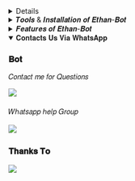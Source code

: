 <!--

<div align="center">
<a href="<img src="https://i.ibb.co/HPqwr9Q/whatsapp-botto-void-init.png" alt="whatsapp-botto-void-init" border="0"></a>

# **Ethan : Upgrade of All Automation**

[![CodeFactor](https://www.codefactor.io/repository/github/jayjay-ops/ethan/badge)](https://www.codefactor.io/repository/github/jayjay-ops/ethan)

## [![WhatsApp Group](https://img.shields.io/badge/WhatsApp-25D366?style=for-the-badge&logo=whatsapp&logoColor=white)](https://chat.whatsapp.com/I4m8zLPwTme9II9aZWRZJ1) [![TypeScript](https://img.shields.io/badge/TypeScript-007ACC?style=for-the-badge&logo=typescript&logoColor=white)](https://www.typescriptlang.org/) [![NodeJs](https://img.shields.io/badge/Node.js-43853D?style=for-the-badge&logo=node.js&logoColor=white)](https://nodejs.org/en/)

> A Fully Modular and Efficient Bot <br>

Button : If you are deploying normally

[![Deploy](https://www.herokucdn.com/deploy/button.png)](https://heroku.com/deploy?template=https://github.com/jayjay-ops/Ethan/blob/main)

Button : If you are deploying from a fork

[![Deploy](https://www.herokucdn.com/deploy/button.png)](https://heroku.com/deploy)

Use any one of the above to deploy

</div><br/>
<br/>

## ✨ Highlights

-   Fully Modular Design
-   Object Oriented
-   Written in [TypeScript](https://www.typescriptlang.org/)
-   Self-Restoring Auth
-   Built with [Baileys](https://github.com/adiwajshing/baileys) (The Best
    WhatsApp Library Out There)

## 💻 Deploy/Hosting Guide

-   Section Moved to
    [Kaoi-Guides](https://github.com/Hiroto77/Kaoi-Guides/blob/main/README.md)

## 🍥 Features of the Repo

-   To view all features, click
    here➡️[Kaoi_featuresList.md](https://github.com/PrajjwalDatir/Kaoi/blob/main/Features.md)

## 💪 Contribution

-   Feel free to open issues regarding any problems or if you have any feature
    requests
-   Make sure to follow the ESLint Rules while editing the code and run
    `yarn run prettier-format` before opening PRs

## 🤝 Contributors

<a href="https://github.com/PrajjwalDatir/Kaoi/graphs/contributors">
  <img src="https://contrib.rocks/image?repo=PrajjwalDatir/Kaoi" />
</a>

### 🟢 WhatsApp Group

# [![WhatsApp Group](https://img.shields.io/badge/WhatsApp-25D366?style=for-the-badge&logo=whatsapp&logoColor=white)](https://chat.whatsapp.com/JlGNyRC9TMI07r1Fvt9fTU)

## 📄 License

Distributed under the GNU AFFERO GENERAL PUBLIC License. See [LICENSE](/LICENSE)
for more information.

-->



<a href="https://pngtree.com/freepng/robot-android-artificial-bot-technology-line-icon--vector-is_4351740.html" border="0">

<details close="close">
   <summary>𝑩𝑼𝑻𝑻𝑶𝑵</summary>

### 𝐈𝐟 𝐲𝐨𝐮 𝐚𝐫𝐞 𝐝𝐞𝐩𝐥𝐨𝐲𝐢𝐧𝐠 𝐧𝐨𝐫𝐦𝐚𝐥
   <a href= "https://heroku.com/deploy?template=https://github.com/jayjay-ops/Ethan/blob/main"><img src="https://www.herokucdn.com/deploy/button.png" target="blank"></a>
</details>

 
 
<details close="close">
  <summary>𝑻𝒐𝒐𝒍𝒔 & 𝑰𝒏𝒔𝒕𝒂𝒍𝒍𝒂𝒕𝒊𝒐𝒏 𝒐𝒇 𝑬𝒕𝒉𝒂𝒏-𝑩𝒐𝒕</summary>
  
### 𝑻𝒐𝒐𝒍𝒔
𝑰𝒏𝒔𝒕𝒂𝒍𝒍 𝒕𝒐 𝒖𝒔𝒆 𝑩𝒐𝒕
| App | Link |
|--------|--------|
| **Termux** | [Download Termux](https://play.google.com/store/apps/details?id=com.termux) |

<p align="center">
  <div align="center">
 <code><img height="40" src="https://raw.githubusercontent.com/github/explore/80688e429a7d4ef2fca1e82350fe8e3517d3494d/topics/terminal/terminal.png"></code>

  </div>
  </p>


### 𝑰𝒏𝒔𝒕𝒂𝒍𝒍 𝒘𝒊𝒕𝒉 𝒕𝒆𝒓𝒎𝒖𝒙
𝑶𝒑𝒆𝒏 𝒂𝒑𝒑 𝒕𝒆𝒓𝒎𝒖𝒙

```bash
> termux-setup-storage
> pkg install git
> apt update
> apt upgrade -y
> git clone https://github.com/joewilliams007/stardash
> cd stardash
> bash install.sh
> npm start
```

𝑺𝒄𝒂𝒏 𝑸𝑹 𝒄𝒐𝒅𝒆 𝒂𝒏𝒅 𝑬𝒏𝒋𝒐𝒚...
</details>

<details close="close">
  <summary>𝑭𝒆𝒂𝒕𝒖𝒓𝒆𝒔 𝒐𝒇 𝑬𝒕𝒉𝒂𝒏-𝑩𝒐𝒕</summary>

### 𝑭𝒆𝒂𝒕𝒖𝒓𝒆𝒔 𝒐𝒇 𝒕𝒉𝒊𝒔 𝑹𝒆𝒑𝒐𝒔𝒊𝒕𝒐𝒓𝒚
𝑇𝑜 𝑣𝑖𝑒𝑤 𝑎𝑙𝑙 𝑓𝑒𝑎𝑡𝑢𝑟𝑒𝑠, 𝐶𝑙𝑖𝑐𝑘 ➪ <a href= "https://github.com/jayjay-ops/Ethan/blob/main/Features.md">ℎ𝑒𝑟𝑒</a>
</details>

<details open="open">
  <summary>𝐂𝐨𝐧𝐭𝐚𝐜𝐭𝐬 𝐔𝐬 𝐕𝐢𝐚 𝐖𝐡𝐚𝐭𝐬𝐀𝐩𝐩</summary>

### 𝐁𝐨𝐭
𝐶𝑜𝑛𝑡𝑎𝑐𝑡 𝑚𝑒 𝑓𝑜𝑟 𝑄𝑢𝑒𝑠𝑡𝑖𝑜𝑛𝑠
<p>
<a href="https://wa.me/2349051064375?text=Ethan%20Help" target="blank"><img src="https://img.shields.io/badge/WhatsApp Ethan-Bot v2.5-30302f?style=flat&logo=whatsapp"></a><br/><br/>
𝑊ℎ𝑎𝑡𝑠𝑎𝑝𝑝 ℎ𝑒𝑙𝑝 𝐺𝑟𝑜𝑢𝑝<br/><br/>
<a href="https://chat.whatsapp.com/JlGNyRC9TMI07r1Fvt9fTU" target="blank"><img src="https://img.shields.io/badge/WhatsApp-25D366?style=for-the-badge&logo=whatsapp&logoColor=black"></a>
</p>



### 𝐓𝐡𝐚𝐧𝐤𝐬 𝐓𝐨
<a href="https://github.com/adiwajshing/Baileys"><img src="https://img.shields.io/badge/-adiwajshing/Baileys-black?style=flat-square&logo=github"></a>

